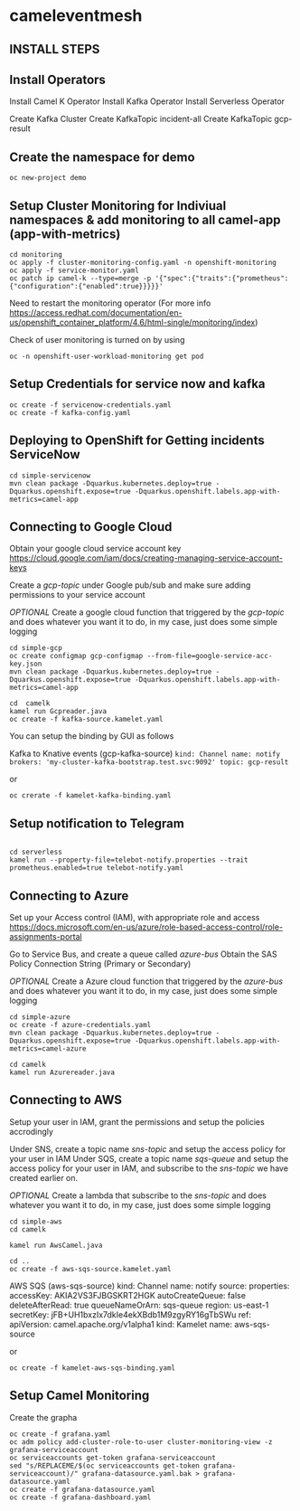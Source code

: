 # cameleventmesh

## INSTALL STEPS
## Install Operators
Install Camel K Operator
Install Kafka Operator
Install Serverless Operator

Create Kafka Cluster
Create KafkaTopic incident-all
Create KafkaTopic gcp-result

## Create the namespace for demo
```shell script
oc new-project demo
```

## Setup Cluster Monitoring for Indiviual namespaces & add monitoring to all camel-app (app-with-metrics)


```shell script
cd monitoring
oc apply -f cluster-monitoring-config.yaml -n openshift-monitoring
oc apply -f service-monitor.yaml
oc patch ip camel-k --type=merge -p '{"spec":{"traits":{"prometheus":{"configuration":{"enabled":true}}}}}'
```

Need to restart the monitoring operator
(For more info https://access.redhat.com/documentation/en-us/openshift_container_platform/4.6/html-single/monitoring/index)

Check of user monitoring is turned on by using 

```shell script
oc -n openshift-user-workload-monitoring get pod
```

## Setup Credentials for service now and kafka
```shell script
oc create -f servicenow-credentials.yaml
oc create -f kafka-config.yaml
```

## Deploying to OpenShift for Getting incidents ServiceNow 
```shell script
cd simple-servicenow
mvn clean package -Dquarkus.kubernetes.deploy=true -Dquarkus.openshift.expose=true -Dquarkus.openshift.labels.app-with-metrics=camel-app
```

## Connecting to Google Cloud

Obtain your google cloud service account key
https://cloud.google.com/iam/docs/creating-managing-service-account-keys

Create a *gcp-topic* under Google pub/sub and make sure adding permissions to your service account

_*OPTIONAL*_
Create a google cloud function that triggered by the *gcp-topic* and does whatever you want it to do, in my case, just does some simple logging

```shell script
cd simple-gcp
oc create configmap gcp-configmap --from-file=google-service-acc-key.json
mvn clean package -Dquarkus.kubernetes.deploy=true -Dquarkus.openshift.expose=true -Dquarkus.openshift.labels.app-with-metrics=camel-app

cd  camelk
kamel run Gcpreader.java
oc create -f kafka-source.kamelet.yaml
```

You can setup the binding by GUI as follows 

Kafka to Knative events (gcp-kafka-source)
    ```
    kind: Channel
    name: notify
    brokers: 'my-cluster-kafka-bootstrap.test.svc:9092'
    topic: gcp-result
    ```

or 

```shell script
oc crerate -f kamelet-kafka-binding.yaml
```

## Setup notification to Telegram

```shell script

cd serverless
kamel run --property-file=telebot-notify.properties --trait prometheus.enabled=true telebot-notify.yaml
```


## Connecting to Azure

Set up your Access control (IAM), with appropriate role and access
https://docs.microsoft.com/en-us/azure/role-based-access-control/role-assignments-portal

Go to Service Bus, and create a queue called *azure-bus*
Obtain the SAS Policy Connection String (Primary or Secondary)

_*OPTIONAL*_
Create a Azure cloud function that triggered by the *azure-bus* and does whatever you want it to do, in my case, just does some simple logging

```shell script
cd simple-azure
oc create -f azure-credentials.yaml
mvn clean package -Dquarkus.kubernetes.deploy=true -Dquarkus.openshift.expose=true -Dquarkus.openshift.labels.app-with-metrics=camel-azure

cd camelk
kamel run Azurereader.java 
```


## Connecting to AWS

Setup your user in IAM, grant the permissions and setup the policies accrodingly

Under SNS, create a topic name *sns-topic* and setup the access policy for your user in IAM
Under SQS, create a topic name *sqs-queue* and setup the access policy for your user in IAM, and subscribe to the *sns-topic* we have created earlier on.

_*OPTIONAL*_
Create a lambda that subscribe to the *sns-topic* and does whatever you want it to do, in my case, just does some simple logging

```shell script
cd simple-aws
cd camelk

kamel run AwsCamel.java

cd ..
oc create -f aws-sqs-source.kamelet.yaml

```

AWS SQS (aws-sqs-source)
    kind: Channel
      name: notify
    source:
     properties:
      accessKey: AKIA2VS3FJBGSKRT2HGK
      autoCreateQueue: false
      deleteAfterRead: true
      queueNameOrArn: sqs-queue
      region: us-east-1
      secretKey: jFB+UH1bxzIx7dkIe4ekXBdb1M9zgyRY16gTbSWu
    ref:
      apiVersion: camel.apache.org/v1alpha1
      kind: Kamelet
      name: aws-sqs-source

or 
```shell script
oc create -f kamelet-aws-sqs-binding.yaml
```


## Setup Camel Monitoring 
Create the grapha 

```shell script
oc create -f grafana.yaml
oc adm policy add-cluster-role-to-user cluster-monitoring-view -z grafana-serviceaccount
oc serviceaccounts get-token grafana-serviceaccount
sed "s/REPLACEME/$(oc serviceaccounts get-token grafana-serviceaccount)/" grafana-datasource.yaml.bak > grafana-datasource.yaml
oc create -f grafana-datasource.yaml
oc create -f grafana-dashboard.yaml
```
